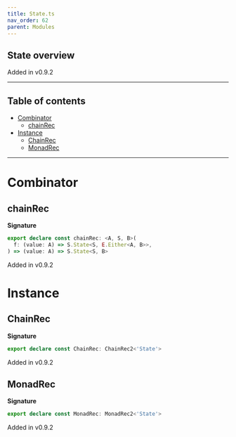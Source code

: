 ```yaml
---
title: State.ts
nav_order: 62
parent: Modules
---
```


## State overview

Added in v0.9.2

---

<h2 class="text-delta">Table of contents</h2>

- [Combinator](#combinator)
  - [chainRec](#chainrec)
- [Instance](#instance)
  - [ChainRec](#chainrec)
  - [MonadRec](#monadrec)

---

# Combinator

## chainRec

**Signature**

```ts
export declare const chainRec: <A, S, B>(
  f: (value: A) => S.State<S, E.Either<A, B>>,
) => (value: A) => S.State<S, B>
```

Added in v0.9.2

# Instance

## ChainRec

**Signature**

```ts
export declare const ChainRec: ChainRec2<'State'>
```

Added in v0.9.2

## MonadRec

**Signature**

```ts
export declare const MonadRec: MonadRec2<'State'>
```

Added in v0.9.2
